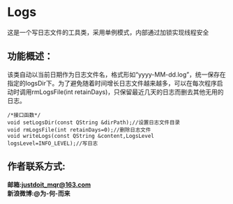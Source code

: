# Logs
这是一个写日志文件的工具类，采用单例模式，内部通过加锁实现线程安全
## 功能概述：
该类自动以当前日期作为日志文件名，格式形如“yyyy-MM-dd.log”，统一保存在指定的logsDir下。为了避免随着时间增长日志文件越来越多，可以在每次程序启动时调用rmLogsFile(int retainDays)，只保留最近几天的日志而删去其他无用的日志。  
```
/*接口函数*/
void setLogsDir(const QString &dirPath);//设置日志文件目录
void rmLogsFile(int retainDays=0);//删除日志文件
void writeLogs(const QString &content,LogsLevel logsLevel=INFO_LEVEL);//写日志
```
## 作者联系方式:
**邮箱:justdoit_mqr@163.com**  
**新浪微博:@为-何-而来**  

